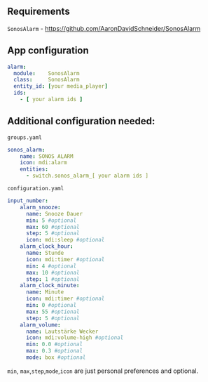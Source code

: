 ## Requirements
`SonosAlarm` - https://github.com/AaronDavidSchneider/SonosAlarm

## App configuration

```yaml
alarm:
  module:    SonosAlarm
  class:     SonosAlarm
  entity_id: [your media_player]
  ids:
    - [ your alarm ids ]
```
## Additional configuration needed:

`groups.yaml`
```yaml
sonos_alarm:
    name: SONOS ALARM
    icon: mdi:alarm
    entities:
      - switch.sonos_alarm_[ your alarm ids ]
```

`configuration.yaml`
```yaml
input_number:
    alarm_snooze:
      name: Snooze Dauer
      min: 5 #optional
      max: 60 #optional
      step: 5 #optional
      icon: mdi:sleep #optional
    alarm_clock_hour:
      name: Stunde
      icon: mdi:timer #optional
      min: 4 #optional
      max: 10 #optional
      step: 1 #optional
    alarm_clock_minute:
      name: Minute
      icon: mdi:timer #optional
      min: 0 #optional
      max: 55 #optional
      step: 5 #optional
    alarm_volume:
      name: Lautstärke Wecker
      icon: mdi:volume-high #optional
      min: 0.0 #optional
      max: 0.3 #optional
      mode: box #optional
```
`min`, `max`,`step`,`mode`,`icon` are just personal preferences and optional.
